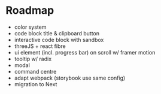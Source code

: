 # Roadmap

- color system
- code block title & clipboard button
- interactive code block with sandbox
- threeJS + react fibre
- ui element (incl. progress bar) on scroll w/ framer motion
- tooltip w/ radix
- modal
- command centre
- adapt webpack (storybook use same config)
- migration to Next